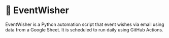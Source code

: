 # 🎉 EventWisher

EventWisher is a Python automation script that event wishes via email using data from a Google Sheet. It is scheduled to run daily using GitHub Actions.
